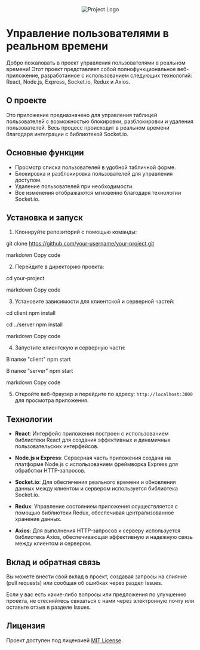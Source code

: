 <div align="center">
  <img src="project_logo.png" alt="Project Logo">
</div>

# Управление пользователями в реальном времени

Добро пожаловать в проект управления пользователями в реальном времени! Этот проект представляет собой полнофункциональное веб-приложение, разработанное с использованием следующих технологий: React, Node.js, Express, Socket.io, Redux и Axios.

## О проекте

Это приложение предназначено для управления таблицей пользователей с возможностью блокировки, разблокировки и удаления пользователей. Весь процесс происходит в реальном времени благодаря интеграции с библиотекой Socket.io.

## Основные функции

- Просмотр списка пользователей в удобной табличной форме.
- Блокировка и разблокировка пользователей для управления доступом.
- Удаление пользователей при необходимости.
- Все изменения отображаются мгновенно благодаря технологии Socket.io.

## Установка и запуск

1. Клонируйте репозиторий с помощью команды:

git clone https://github.com/your-username/your-project.git

markdown
Copy code

2. Перейдите в директорию проекта:

cd your-project

markdown
Copy code

3. Установите зависимости для клиентской и серверной частей:

cd client
npm install

cd ../server
npm install

markdown
Copy code

4. Запустите клиентскую и серверную части:

В папке "client"
npm start

В папке "server"
npm start

markdown
Copy code

5. Откройте веб-браузер и перейдите по адресу: `http://localhost:3000` для просмотра приложения.

## Технологии

- **React**: Интерфейс приложения построен с использованием библиотеки React для создания эффективных и динамичных пользовательских интерфейсов.

- **Node.js и Express**: Серверная часть приложения создана на платформе Node.js с использованием фреймворка Express для обработки HTTP-запросов.

- **Socket.io**: Для обеспечения реального времени и обновления данных между клиентом и сервером используется библиотека Socket.io.

- **Redux**: Управление состоянием приложения осуществляется с помощью библиотеки Redux, обеспечивая централизованное хранение данных.

- **Axios**: Для выполнения HTTP-запросов к серверу используется библиотека Axios, обеспечивающая эффективную и надежную связь между клиентом и сервером.

## Вклад и обратная связь

Вы можете внести свой вклад в проект, создавая запросы на слияние (pull requests) или сообщая об ошибках через раздел Issues.

Если у вас есть какие-либо вопросы или предложения по улучшению проекта, не стесняйтесь связаться с нами через электронную почту или оставьте отзыв в разделе Issues.

## Лицензия

Проект доступен под лицензией [MIT License](LICENSE).
